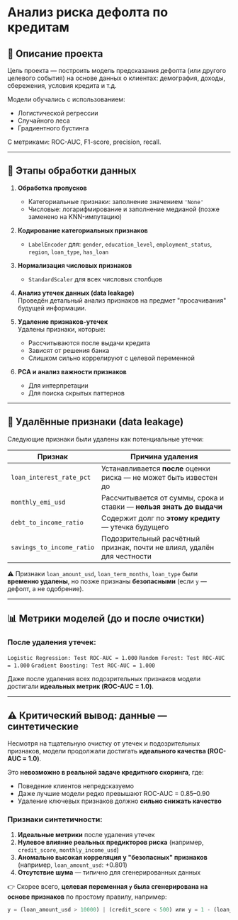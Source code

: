 # Анализ риска дефолта по кредитам

## 📌 Описание проекта
Цель проекта — построить модель предсказания дефолта (или другого целевого события) на основе данных о клиентах: демография, доходы, сбережения, условия кредита и т.д.

Модели обучались с использованием:
- Логистической регрессии
- Случайного леса
- Градиентного бустинга

С метриками: ROC-AUC, F1-score, precision, recall.

---

## 🔧 Этапы обработки данных

1. **Обработка пропусков**  
   - Категориальные признаки: заполнение значением `'None'`
   - Числовые: логарифмирование и заполнение медианой (позже заменено на KNN-импутацию)

2. **Кодирование категориальных признаков**  
   - `LabelEncoder` для: `gender`, `education_level`, `employment_status`, `region`, `loan_type`, `has_loan`

3. **Нормализация числовых признаков**  
   - `StandardScaler` для всех числовых столбцов

4. **Анализ утечек данных (data leakage)**  
   Проведён детальный анализ признаков на предмет "просачивания" будущей информации.

5. **Удаление признаков-утечек**  
   Удалены признаки, которые:
   - Рассчитываются после выдачи кредита
   - Зависят от решения банка
   - Слишком сильно коррелируют с целевой переменной

6. **PCA и анализ важности признаков**  
   - Для интерпретации
   - Для поиска скрытых паттернов

---

## 🚫 Удалённые признаки (data leakage)

Следующие признаки были удалены как потенциальные утечки:

| Признак | Причина удаления |
|--------|------------------|
| `loan_interest_rate_pct` | Устанавливается **после** оценки риска — не может быть известен до |
| `monthly_emi_usd` | Рассчитывается от суммы, срока и ставки — **нельзя знать до выдачи** |
| `debt_to_income_ratio` | Содержит долг по **этому кредиту** — утечка будущего |
| `savings_to_income_ratio` | Подозрительный расчётный признак, почти не влиял, удалён для честности |

⚠️ Признаки `loan_amount_usd`, `loan_term_months`, `loan_type` были **временно удалены**, но позже признаны **безопасными** (если `y` — дефолт, а не одобрение).

---

## 📊 Метрики моделей (до и после очистки)

### После удаления утечек:
`Logistic Regression: Test ROC-AUC = 1.000`
`Random Forest: Test ROC-AUC = 1.000`
`Gradient Boosting: Test ROC-AUC = 1.000`

Даже после удаления всех подозрительных признаков модели достигали **идеальных метрик (ROC-AUC = 1.0)**.

---

## ⚠️ Критический вывод: данные — синтетические

Несмотря на тщательную очистку от утечек и подозрительных признаков, модели продолжали достигать **идеального качества (ROC-AUC = 1.0)**.

Это **невозможно в реальной задаче кредитного скоринга**, где:
- Поведение клиентов непредсказуемо
- Даже лучшие модели редко превышают ROC-AUC = 0.85–0.90
- Удаление ключевых признаков должно **сильно снижать качество**

### Признаки синтетичности:
1. **Идеальные метрики** после удаления утечек
2. **Нулевое влияние реальных предикторов риска** (например, `credit_score`, `monthly_income_usd`)
3. **Аномально высокая корреляция у "безопасных" признаков** (например, `loan_amount_usd`: +0.801)
4. **Отсутствие шума** — типично для сгенерированных данных

👉 Скорее всего, **целевая переменная `y` была сгенерирована на основе признаков** по простому правилу, например:
```python
y = (loan_amount_usd > 10000) | (credit_score < 500) или y = 1 - (loan_approved)
